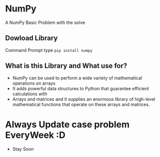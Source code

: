 # NumPy 
A NumPy Basic Problem with the solve

## Dowload Library
Command Prompt type `pip install numpy`

## What is this Library and What use for?
- NumPy can be used to perform a wide variety of mathematical operations on arrays
-  It adds powerful data structures to Python that guarantee efficient calculations with 
-  Arrays and matrices and it supplies an enormous library of high-level mathematical functions that operate on these arrays and matrices.

# Always Update case problem EveryWeek :D
- Stay Soon
